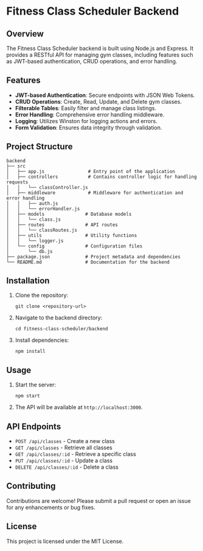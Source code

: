 # Fitness Class Scheduler Backend

## Overview
The Fitness Class Scheduler backend is built using Node.js and Express. It provides a RESTful API for managing gym classes, including features such as JWT-based authentication, CRUD operations, and error handling.

## Features
- **JWT-based Authentication**: Secure endpoints with JSON Web Tokens.
- **CRUD Operations**: Create, Read, Update, and Delete gym classes.
- **Filterable Tables**: Easily filter and manage class listings.
- **Error Handling**: Comprehensive error handling middleware.
- **Logging**: Utilizes Winston for logging actions and errors.
- **Form Validation**: Ensures data integrity through validation.

## Project Structure
```
backend
├── src
│   ├── app.js                # Entry point of the application
│   ├── controllers           # Contains controller logic for handling requests
│   │   └── classController.js
│   ├── middleware            # Middleware for authentication and error handling
│   │   ├── auth.js
│   │   └── errorHandler.js
│   ├── models               # Database models
│   │   └── class.js
│   ├── routes               # API routes
│   │   └── classRoutes.js
│   ├── utils                # Utility functions
│   │   └── logger.js
│   └── config               # Configuration files
│       └── db.js
├── package.json             # Project metadata and dependencies
└── README.md                # Documentation for the backend
```

## Installation
1. Clone the repository:
   ```
   git clone <repository-url>
   ```
2. Navigate to the backend directory:
   ```
   cd fitness-class-scheduler/backend
   ```
3. Install dependencies:
   ```
   npm install
   ```

## Usage
1. Start the server:
   ```
   npm start
   ```
2. The API will be available at `http://localhost:3000`.

## API Endpoints
- `POST /api/classes` - Create a new class
- `GET /api/classes` - Retrieve all classes
- `GET /api/classes/:id` - Retrieve a specific class
- `PUT /api/classes/:id` - Update a class
- `DELETE /api/classes/:id` - Delete a class

## Contributing
Contributions are welcome! Please submit a pull request or open an issue for any enhancements or bug fixes.

## License
This project is licensed under the MIT License.